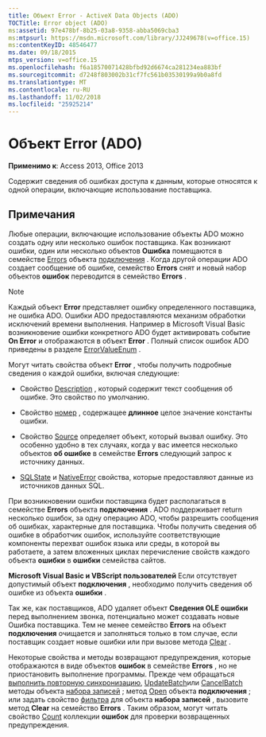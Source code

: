 ```yaml
---
title: Объект Error - ActiveX Data Objects (ADO)
TOCTitle: Error object (ADO)
ms:assetid: 97e478bf-8b25-03a8-9358-abba5069cba3
ms:mtpsurl: https://msdn.microsoft.com/library/JJ249678(v=office.15)
ms:contentKeyID: 48546477
ms.date: 09/18/2015
mtps_version: v=office.15
ms.openlocfilehash: f6a18570071428bfbd92d6674ca281234ea883bf
ms.sourcegitcommit: d7248f803002b31cf7fc561b03530199a9b0a8fd
ms.translationtype: MT
ms.contentlocale: ru-RU
ms.lasthandoff: 11/02/2018
ms.locfileid: "25925214"
---
```

# <a name="error-object-ado"></a>Объект Error (ADO)


**Применимо к**: Access 2013, Office 2013

Содержит сведения об ошибках доступа к данным, которые относятся к одной операции, включающие использование поставщика.

## <a name="remarks"></a>Примечания

Любые операции, включающие использование объекты ADO можно создать одну или несколько ошибок поставщика. Как возникают ошибки, один или несколько объектов **Ошибка** помещаются в семействе [Errors](errors-collection-ado.md) объекта [подключения](connection-object-ado.md) . Когда другой операции ADO создает сообщение об ошибке, семейство **Errors** снят и новый набор объектов **ошибок** переводится в семейство **Errors** .

> [!NOTE]
> Каждый объект **Error** представляет ошибку определенного поставщика, не ошибка ADO. Ошибки ADO предоставляются механизм обработки исключений времени выполнения. Например в Microsoft Visual Basic возникновение ошибки конкретного ADO будет активировать событие **On Error** и отображаются в объект **Error** . Полный список ошибок ADO приведены в разделе [ErrorValueEnum](errorvalueenum.md) .

Могут читать свойства объект **Error** , чтобы получить подробные сведения о каждой ошибки, включая следующие:

- Свойство [Description](description-property-ado.md) , который содержит текст сообщения об ошибке. Это свойство по умолчанию.

- Свойство [номер](number-property-ado.md) , содержащее **длинное** целое значение константы ошибки.

- Свойство [Source](source-property-ado-error.md) определяет объект, который вызвал ошибку. Это особенно удобно в тех случаях, когда у вас имеется несколько объектов **об ошибке** в семействе **Errors** следующий запрос к источнику данных.

- [SQLState](sqlstate-property-ado.md) и [NativeError](nativeerror-property-ado.md) свойства, которые предоставляют данные из источников данных SQL.

При возникновении ошибки поставщика будет располагаться в семействе **Errors** объекта **подключения** . ADO поддерживает return несколько ошибок, за одну операцию ADO, чтобы разрешить сообщения об ошибках, характерные для поставщика. Чтобы получить сведения об ошибке в обработчик ошибок, используйте соответствующие компоненты перехват ошибок языка или среды, в которой вы работаете, а затем вложенных циклах перечисление свойств каждого объекта **ошибки** в **ошибки** семейства сайтов.

**Microsoft Visual Basic и VBScript пользователей** Если отсутствует допустимый объект **подключения** , необходимо получить сведения об ошибке из объекта **ошибки** .

Так же, как поставщиков, ADO удаляет объект **Сведения OLE ошибки** перед выполнением звонка, потенциально может создавать новые Ошибка поставщика. Тем не менее семейство **Errors** на объект **подключения** очищается и заполняться только в том случае, если поставщик создает новые ошибки или при вызове метода [Clear](clear-method-ado.md) .

Некоторые свойства и методы возвращают предупреждения, которые отображаются в виде объектов **ошибок** в семействе **Errors** , но не приостановить выполнение программы. Прежде чем обращаться [выполнить повторную синхронизацию](resync-method-ado.md), [UpdateBatch](updatebatch-method-ado.md)или [CancelBatch](cancelbatch-method-ado.md) методы объекта [набора записей](recordset-object-ado.md) ; метод [Open](open-method-ado-connection.md) объекта **подключения** ; или задать свойство [фильтра](filter-property-ado.md) для объекта **набора записей** , вызовите метод **Clear** на семейство **Errors** . Таким образом, могут читать свойство [Count](count-property-ado.md) коллекции **ошибок** для проверки возвращенных предупреждения.

